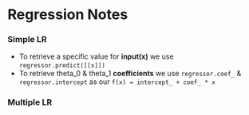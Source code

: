 # Regression Notes

### Simple LR
- To retrieve a specific value for **input(x)** we use `regressor.predict([[x]])`
- To retrieve theta_0 & theta_1 __coefficients__ we use `regressor.coef_` & `regressor.intercept`
as our `f(x) = intercept_ + coef_ * x`

### Multiple LR
 